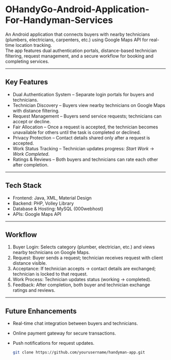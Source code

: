 # OHandyGo-Android-Application-For-Handyman-Services

An Android application that connects buyers with nearby technicians (plumbers, electricians, carpenters, etc.) using Google Maps API for real-time location tracking.  
The app features dual authentication portals, distance-based technician filtering, request management, and a secure workflow for booking and completing services.  

---

## Key Features  
- Dual Authentication System – Separate login portals for buyers and technicians.  
- Technician Discovery – Buyers view nearby technicians on Google Maps with distance filtering.  
- Request Management – Buyers send service requests; technicians can accept or decline.  
- Fair Allocation – Once a request is accepted, the technician becomes unavailable for others until the task is completed or declined.  
- Privacy Protection – Contact details shared only after a request is accepted.  
- Work Status Tracking – Technician updates progress: *Start Work* → *Work Completed*.  
- Ratings & Reviews – Both buyers and technicians can rate each other after completion.  

---

## Tech Stack  
- Frontend: Java, XML, Material Design  
- Backend: PHP, Volley Library  
- Database & Hosting: MySQL (000webhost)  
- APIs: Google Maps API  

---

## Workflow  
1. Buyer Login: Selects category (plumber, electrician, etc.) and views nearby technicians on Google Maps.  
2. Request: Buyer sends a request; technician receives request with client distance visible.  
3. Acceptance: If technician accepts → contact details are exchanged; technician is locked to that request.  
4. Work Process: Technician updates status (working → completed).  
5. Feedback: After completion, both buyer and technician exchange ratings and reviews.  

---

## Future Enhancements  
- Real-time chat integration between buyers and technicians.  
- Online payment gateway for secure transactions.  
- Push notifications for request updates.  

   ```bash
   git clone https://github.com/yourusername/handyman-app.git
